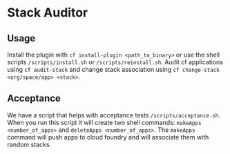# Stack Auditor

## Usage
Install the plugin with `cf install-plugin <path_to_binary>` or use the shell scripts `/scripts/install.sh` or `/scripts/reinstall.sh`.
Audit cf applications using `cf audit-stack` and change stack association using `cf change-stack <org/space/app> <stack>`.

## Acceptance
We have a script that helps with acceptance tests `/scripts/acceptance.sh`. When you run this script it will create two shell commands: `makeApps <number_of_apps>` and `deleteApps <number_of_apps>`. The `makeApps` command will push apps to cloud foundry and will associate them with random stacks. 
